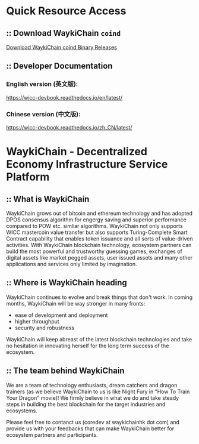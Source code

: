 Quick Resource Access
=====================================
## :: Download WaykiChain ```coind```
[Download WaykiChain coind Binary Releases](https://github.com/WaykiChain/WaykiChain/wiki/Download-WaykiChain-Binary-Releases)

## :: Developer Documentation

### English version (英文版):
https://wicc-devbook.readthedocs.io/en/latest/

### Chinese version (中文版):
https://wicc-devbook.readthedocs.io/zh_CN/latest/

WaykiChain - Decentralized Economy Infrastructure Service Platform
=====================================

## :: What is WaykiChain

WaykiChain grows out of bitcoin and ethereum technology and has adopted DPOS consensus algorithm for engergy saving and superior performance compared to POW etc. simliar algorithms. WaykiChain not only supports WICC mastercoin value transfer but also supports Turing-Complete Smart Contract capability that enables token issuance and all sorts of value-driven activities. With WaykiChain blockchain technology, ecosystem partners can build the most powerful and trustworthy guessing games, exchanges of digital assets like market pegged assets, user issued assets and many other applications and services only limited by imagination.

## :: Where is WaykiChain heading

WaykiChain continues to evolve and break things that don't work. In coming months, WaykiChain will be way stronger in many fronts:
* ease of development and deployment
* higher throughput
* security and robustness

WaykiChain will keep abreast of the latest blockchain technologies and take no hesitation in innovating herself for the long term success of the ecosystem.

## :: The team behind WaykiChain

We are a team of technology enthusiasts, dream catchers and dragon trainers (as we believe WaykiChain to us is like Night Fury in "How To Train Your Dragon" movie)! We firmly believe in what we do and take steady steps in building the best blockchain for the target industries and ecosystems.

Please feel free to contanct us (coredev at waykichainhk dot com) and provide us with your feedbacks that can make WaykiChain better for ecosystem partners and participants.
